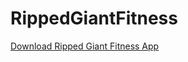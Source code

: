 # RippedGiantFitness

[Download Ripped Giant Fitness App](https://github.com/nateg5/Android/blob/master/RippedGiantFitness/app/app-release.apk?raw=true)